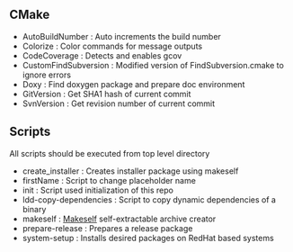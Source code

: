 
## CMake

- AutoBuildNumber       : Auto increments the build number
- Colorize              : Color commands for message outputs
- CodeCoverage          : Detects and enables gcov
- CustomFindSubversion  : Modified version of FindSubversion.cmake to ignore errors
- Doxy                  : Find doxygen package and prepare doc environment
- GitVersion            : Get SHA1 hash of current commit
- SvnVersion            : Get revision number of current commit

## Scripts

All scripts should be executed from top level directory

- create_installer      : Creates installer package using makeself
- firstName             : Script to change placeholder name
- init                  : Script used initialization of this repo
- ldd-copy-dependencies : Script to copy dynamic dependencies of a binary
- makeself              : [Makeself](https://github.com/megastep/makeself) self-extractable archive creator
- prepare-release       : Prepares a release package
- system-setup          : Installs desired packages on RedHat based systems
